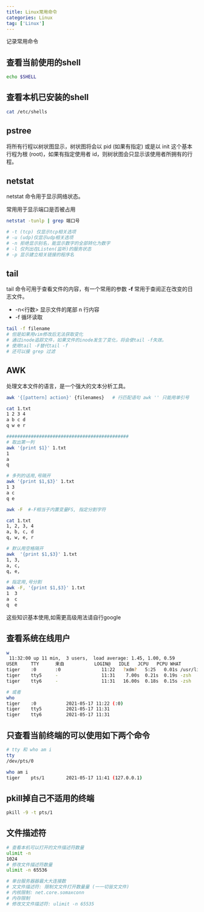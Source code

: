```yaml
---
title: Linux常用命令
categories: Linux
tag: ['Linux']
---
```


记录常用命令

## 查看当前使用的shell

```bash
echo $SHELL
```

## 查看本机已安装的shell

```bash
cat /etc/shells
```

## pstree

将所有行程以树状图显示，树状图将会以 pid (如果有指定) 或是以 init 这个基本行程为根 (root)，如果有指定使用者 id，则树状图会只显示该使用者所拥有的行程。

## netstat

netstat 命令用于显示网络状态。

常用用于显示端口是否被占用

```bash
netstat -tunlp | grep 端口号

# -t (tcp) 仅显示tcp相关选项
# -u (udp)仅显示udp相关选项
# -n 拒绝显示别名，能显示数字的全部转化为数字
# -l 仅列出在Listen(监听)的服务状态
# -p 显示建立相关链接的程序名
```

## tail

tail 命令可用于查看文件的内容，有一个常用的参数 **-f** 常用于查阅正在改变的日志文件。

- -n<行数> 显示文件的尾部 n 行内容
- -f 循环读取

```bash
tail -f filename
# 但是如果用vim修改后无法获取变化
# 通过inode追踪文件，如果文件的inode发生了变化，将会使tail -f失效。
# 使用tail -F替代tail -f
# 还可以接 grep 过滤
```

## AWK

处理文本文件的语言，是一个强大的文本分析工具。

```bash
awk '{[pattern] action}' {filenames}   # 行匹配语句 awk '' 只能用单引号
```

```bash
cat 1.txt 
1 2 3 4
a b c d 
q w e r

#############################################
# 取出第一列
awk '{print $1}' 1.txt
1
a
q

# 多列的话用,号隔开
awk '{print $1,$3}' 1.txt
1 3
a c
q e
```

```bash
awk -F  #-F相当于内置变量FS, 指定分割字符
```

```bash
cat 1.txt 
1, 2, 3, 4
a, b, c, d 
q, w, e, r

# 默认用空格隔开
awk  '{print $1,$3}' 1.txt 
1, 3,
a, c,
q, e,

# 指定用,号分割
awk -F, '{print $1,$3}' 1.txt
1  3
a  c
q  e
```

这些知识基本使用,如需更高级用法请自行google

## 查看系统在线用户

```bash
w
 11:32:00 up 11 min,  3 users,  load average: 1.45, 1.00, 0.59
USER     TTY      来自           LOGIN@   IDLE   JCPU   PCPU WHAT
tiger    :0       :0               11:22   ?xdm?   5:25   0.01s /usr/lib/gdm3/g
tiger    tty5     -                11:31    7.00s  0.21s  0.19s -zsh
tiger    tty6     -                11:31   16.00s  0.18s  0.15s -zsh

# 或者
who   
tiger    :0           2021-05-17 11:22 (:0)
tiger    tty5         2021-05-17 11:31
tiger    tty6         2021-05-17 11:31
```

## 只查看当前终端的可以使用如下两个命令

```bash
# tty 和 who am i
tty 
/dev/pts/0

who am i
tiger    pts/1        2021-05-17 11:41 (127.0.0.1)
```

## pkill掉自己不适用的终端

```bash
pkill -9 -t pts/1
```

## 文件描述符

```bash
# 查看本机可以打开的文件描述符数量
ulimit -n
1024
# 修改文件描述符数量
ulimit -n 65536

# 单台服务器器最⼤大连接数
# ⽂文件描述符: 限制⽂文件打开数量量 (⼀一切皆⽂文件)
# 内核限制: net.core.somaxconn
# 内存限制
# 修改⽂文件描述符: ulimit -n 65535
```

